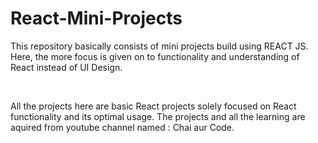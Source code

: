 # React-Mini-Projects
This repository basically consists of mini projects build using REACT JS. Here, the more focus is given on to functionality and understanding of React instead of UI Design.

<br> 

All the projects here are basic React projects solely focused on React functionality and its optimal usage. 
The projects and all the learning are aquired from youtube channel named : Chai aur Code. 
